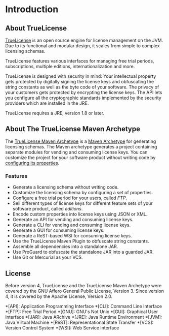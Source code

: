 # Introduction 

## About TrueLicense

[TrueLicense](https://github.com/christian-schlichtherle/truelicense) is an open source engine for license management on
the JVM.
Due to its functional and modular design, it scales from simple to complex licensing schemas.

TrueLicense features various interfaces for managing free trial periods, subscriptions, multiple editions,
internationalization and more.

TrueLicense is designed with security in mind:
Your intellectual property gets protected by digitally signing the license keys and obfuscating the string constants as
well as the byte code of your software.
The privacy of your customers gets protected by encrypting the license keys.
The API lets you configure all the cryptographic standards implemented by the security providers which are installed in
the JRE.

TrueLicense requires a JRE, version 1.8 or later.

## About The TrueLicense Maven Archetype

The [TrueLicense Maven Archetype](https://github.com/christian-schlichtherle/truelicense-maven-archetype) is a
[Maven Archetype](https://maven.apache.org/guides/introduction/introduction-to-archetypes.html) for generating licensing
schemas.
The Maven archetype generates a project containing separate modules for vending and consuming license keys.
You can customize the project for your software product without writing code by
[configuring its properties](/reference/config-properties).

### Features

+ Generate a licensing schema without writing code.
+ Customize the licensing schema by configuring a set of properties.
+ Configure a free trial period for your users, called _FTP_.
+ Sell different types of license keys for different feature sets of your software product, called _editions_.
+ Encode custom properties into license keys using JSON or XML.
+ Generate an API for vending and consuming license keys.
+ Generate a CLI for vending and consuming license keys.
+ Generate a GUI for consuming license keys.
+ Generate a ReST-based WSI for consuming license keys.
+ Use the TrueLicense Maven Plugin to obfuscate string constants.
+ Assemble all dependencies into a standalone JAR.
+ Use ProGuard to obfuscate the standalone JAR into a guarded JAR.
+ Use Git or Mercurial as your VCS. 

## License

Before version 4, TrueLicense and the TrueLicense Maven Archetype were covered by the GNU Affero General Public License,
Version 3.
Since version 4, it is covered by the Apache License, Version 2.0.

*[API]: Application Programming Interface
*[CLI]: Command Line Interface
*[FTP]: Free Trial Period
*[GNU]: GNU's Not Unix
*[GUI]: Graphical User Interface
*[JAR]: Java ARchive
*[JRE]: Java Runtime Environment
*[JVM]: Java Virtual Machine
*[ReST]: Representational State Transfer
*[VCS]: Version Control System
*[WSI]: Web Service Interface
